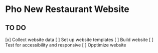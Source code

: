 # Pho New Restaurant Website

## TO DO

[x] Collect website data
[ ] Set up website templates
[ ] Build website
[ ] Test for accessibility and responsive
[ ] Opptimize website
